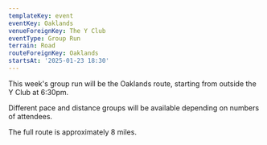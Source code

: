 ```yaml
---
templateKey: event
eventKey: Oaklands
venueForeignKey: The Y Club
eventType: Group Run
terrain: Road
routeForeignKey: Oaklands
startsAt: '2025-01-23 18:30'
---
```

This week's group run will be the Oaklands route,
starting from outside the Y Club at 6:30pm.

Different pace and distance groups will be available depending on 
numbers of attendees.

The full route is approximately 8 miles.